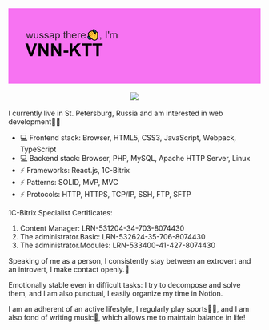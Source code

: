 <img src="https://github.com/vnn-ktt/vnn-ktt/blob/main/headrz.png" alt="Hi, there!" />

<p align="center">
  <img alig src="https://github-profile-trophy.vercel.app/?username=vnn-ktt" />
</p>

<p align="left">
  I currently live in St. Petersburg, Russia and am interested in web development🔭🌱
</p>

<ul>
  <li>💻 Frontend stack: Browser, HTML5, CSS3, JavaScript, Webpack, TypeScript</li>
  <li>💻 Backend stack: Browser, PHP, MySQL, Apache HTTP Server, Linux</li>
  <li>⚡ Frameworks: React.js, 1C-Bitrix</li>
  <li>⚡ Patterns: SOLID, MVP, MVC</li>
  <li>⚡ Protocols: HTTP, HTTPS, TCP/IP, SSH, FTP, SFTP</li>
</ul>

<p align="left">
  1C-Bitrix Specialist Certificates:
  <ol>
    <li> Content Manager: LRN-531204-34-703-8074430 </li>
    <li>The administrator.Basic: LRN-532624-35-706-8074430</li>
    <li>The administrator.Modules: LRN-533400-41-427-8074430</li>
  </ol>
</p>

<p align="left">Speaking of me as a person, I consistently stay between an extrovert and an introvert, I make contact openly.💬</p>
<p align="left">Emotionally stable even in difficult tasks: I try to decompose and solve them, and I am also punctual, I easily organize my time in Notion.</p>
<p align="left">I am an adherent of an active lifestyle, I regularly play sports🏃‍♂️, and I am also fond of writing music🎸, which allows me to maintain balance in life!</p>

<!--
<p align="right">
  <img src="https://github.com/vnn-ktt/vnn-ktt/blob/main/iconz/html5.svg" width="60" height="60" alt="html"/>
  <img src="https://github.com/vnn-ktt/vnn-ktt/blob/main/iconz/css3.svg" width="60" height="60" alt="css"/>
  <img src="https://github.com/vnn-ktt/vnn-ktt/blob/main/iconz/javascript.svg" width="60" height="60" alt="javascript"/>
  <img src="https://github.com/vnn-ktt/vnn-ktt/blob/main/iconz/react.svg" width="60" height="60" alt="react"/>
  <img src="https://github.com/vnn-ktt/vnn-ktt/blob/main/iconz/redux.svg" width="60" height="60" alt="redux"/>
  <img src="https://github.com/vnn-ktt/vnn-ktt/blob/main/iconz/sass.svg" width="60" height="60" alt="sass"/>
  <img src="https://github.com/vnn-ktt/vnn-ktt/blob/main/iconz/webpack.svg" width="60" height="60" alt="webpack"/>
  <img src="https://github.com/vnn-ktt/vnn-ktt/blob/main/iconz/postgresql.svg" width="60" height="60" alt="postgresql"/>
</p>
-->

<!--
**vnn-ktt/vnn-ktt** is a ✨ _special_ ✨ repository because its `README.md` (this file) appears on your GitHub profile.
Here are some ideas to get you started:
- 🔭 I’m currently working with 1C-Bitrix, AO Greenatom
- 🌱 I’m currently learning PHP, MySQL, Apache HTTP Server
- 👯 I’m looking to collaborate on ...
- 🤔 I’m looking for help with ...
- 💬 Ask me about ...
- 📫 How to reach me: ...
- 😄 Pronouns: ...
- ⚡ Fun fact: ...
-->
